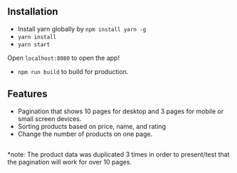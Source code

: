 ## Installation

*  Install yarn globally by `npm install yarn -g`
*  `yarn install`
*  `yarn start`

Open `localhost:8080` to open the app!

*  `npm run build` to build for production.

## Features
* Pagination that shows 10 pages for desktop and 3 pages for mobile or small screen devices.
* Sorting products based on price, name, and rating
* Change the number of products on one page.

##

*note: The product data was duplicated 3 times in order to present/test that the pagination will work for over 10 pages.
